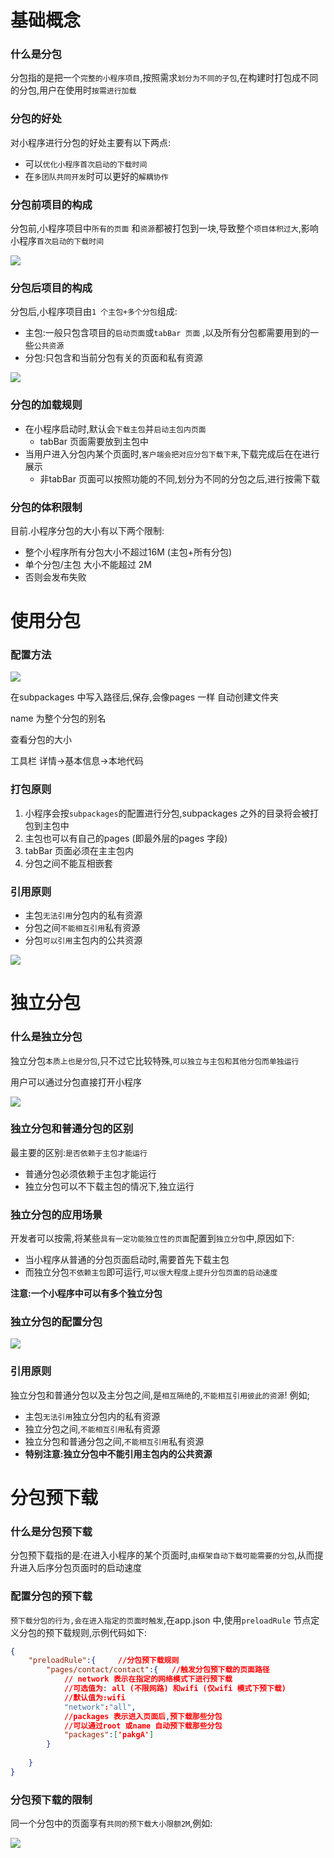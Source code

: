 # 基础概念

### 什么是分包

分包指的是把一个`完整的小程序项目`,按照需求`划分为不同的子包`,在构建时打包成不同的分包,用户在使用时`按需进行加载`



### 分包的好处

对小程序进行分包的好处主要有以下两点:

- 可以`优化小程序首次启动的下载时间`
- 在`多团队共同开发`时可以更好的`解耦协作`





### 分包前项目的构成

分包前,小程序项目中`所有的页面` 和`资源`都被打包到一块,导致整个`项目体积过大`,影响小程序`首次启动的下载时间`

![](D:\学习\wanye\HTML\微信小程序\笔记\img\32-1.png)

### 分包后项目的构成

分包后,小程序项目由`1 个主包+多个分包`组成:

- 主包:一般只包含项目的`启动页面`或`tabBar 页面` ,以及所有分包都需要用到的一些`公共资源`
- 分包:只包含和当前分包有关的页面和私有资源

![](D:\学习\wanye\HTML\微信小程序\笔记\img\32-2.png)



### 分包的加载规则

- 在小程序启动时,默认会`下载主包`并`启动主包内页面`
  - tabBar 页面需要放到主包中
- 当用户进入分包内某个页面时,`客户端会把对应分包下载下来`,下载完成后在在进行展示
  - 非tabBar 页面可以按照功能的不同,划分为不同的分包之后,进行按需下载



### 分包的体积限制

目前.小程序分包的大小有以下两个限制:

- 整个小程序所有分包大小不超过16M (主包+所有分包)
- 单个分包/主包 大小不能超过 2M
- 否则会发布失败



# 使用分包

### 配置方法

![](D:\学习\wanye\HTML\微信小程序\笔记\img\32-3.png)

在subpackages 中写入路径后,保存,会像pages 一样 自动创建文件夹

name 为整个分包的别名



查看分包的大小

工具栏 详情->基本信息->本地代码





### 打包原则

1. 小程序会按`subpackages`的配置进行分包,subpackages 之外的目录将会被打包到主包中
2. 主包也可以有自己的pages (即最外层的pages 字段)
3. tabBar 页面必须在主主包内
4. 分包之间不能互相嵌套











### 引用原则

- 主包`无法引用`分包内的私有资源
- 分包之间`不能相互引用`私有资源
- 分包`可以引用`主包内的公共资源

![](D:\学习\wanye\HTML\微信小程序\笔记\img\32-2.png)



# 独立分包

### 什么是独立分包

独立分包`本质上也是分包`,只不过它比较特殊,`可以独立与主包和其他分包而单独运行`

用户可以通过分包直接打开小程序

![](D:\学习\wanye\HTML\微信小程序\笔记\img\32-4.png)

### 独立分包和普通分包的区别

最主要的区别:`是否依赖于主包才能运行`

- 普通分包必须依赖于主包才能运行
- 独立分包可以不下载主包的情况下,独立运行





### 独立分包的应用场景

开发者可以按需,将某些`具有一定功能独立性的页面`配置到`独立分包`中,原因如下:

- 当小程序从普通的分包页面启动时,需要首先下载主包
- 而独立分包`不依赖主包`即可运行,`可以很大程度上提升分包页面的启动速度`

**注意:一个小程序中可以有多个独立分包**



### 独立分包的配置分包

![](D:\学习\wanye\HTML\微信小程序\笔记\img\32-5.png)





### 引用原则

独立分包和普通分包以及主分包之间,是`相互隔绝`的,`不能相互引用彼此的资源`! 例如;

- 主包`无法引用`独立分包内的私有资源
- 独立分包之间,`不能相互引用`私有资源
- 独立分包和普通分包之间,`不能相互引用`私有资源
- **特别注意:独立分包中不能引用主包内的公共资源**



# 分包预下载

### 什么是分包预下载

分包预下载指的是:在进入小程序的某个页面时,`由框架自动下载可能需要的分包`,从而提升进入后序分包页面时的启动速度



### 配置分包的预下载

`预下载分包的行为,会在进入指定的页面时触发`,在app.json 中,使用`preloadRule` 节点定义分包的预下载规则,示例代码如下:

```json
{
    "preloadRule":{		//分包预下载规则
        "pages/contact/contact":{	//触发分包预下载的页面路径
            // network 表示在指定的网络模式下进行预下载
            //可选值为: all (不限网路) 和wifi (仅wifi 模式下预下载)
            //默认值为:wifi
            "network":"all",
            //packages 表示进入页面后,预下载那些分包
            //可以通过root 或name 自动预下载那些分包
            "packages":['pakgA']
        }
        
    }
}
```





### 分包预下载的限制

同一个分包中的页面享有`共同的预下载大小限额2M`,例如:

![](D:\学习\wanye\HTML\微信小程序\笔记\img\32-6.png)

